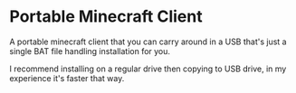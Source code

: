 # Portable Minecraft Client
A portable minecraft client that you can carry around in a USB that's just a single BAT file handling installation for you.


I recommend installing on a regular drive then copying to USB drive, in my experience it's faster that way.
